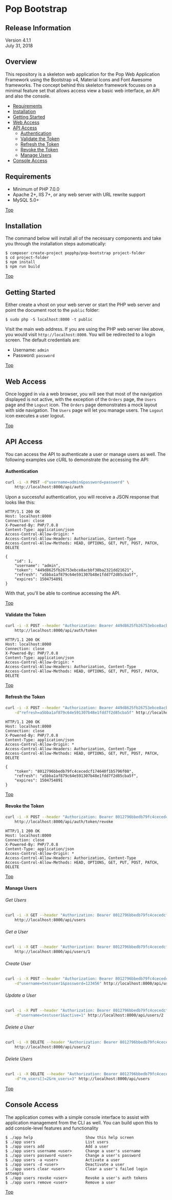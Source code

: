 # Pop Bootstrap

Release Information
-------------------
Version 4.1.1  
July 31, 2018

Overview
--------

This repository is a skeleton web application for the Pop Web Application
Framework using the Bootstrap v4, Material Icons and Font Awesome frameworks.
The concept behind this skeleton framework focuses on a minimal feature set
that allows access view a basic web interface, an API and also the console.

* [Requirements](#requirements)
* [Installation](#installation)
* [Getting Started](#getting-started)
* [Web Access](#web-access)
* [API Access](#api-access)
    + [Authentication](#authentication)
    + [Validate the Token](#validate-the-token) 
    + [Refresh the Token](#refresh-the-token) 
    + [Revoke the Token](#revoke-the-token)
    + [Manage Users](#manage-users)
* [Console Access](#console-access)


## Requirements

* Minimum of PHP 7.0.0
* Apache 2+, IIS 7+, or any web server with URL rewrite support
* MySQL 5.0+

[Top](#pop-bootstrap)

## Installation

The command below will install all of the necessary components and
take you through the installation steps automatically:

```console
$ composer create-project popphp/pop-bootstrap project-folder
$ cd project-folder
$ npm install
$ npm run build
```

[Top](#pop-bootstrap)

## Getting Started

Either create a vhost on your web server or start the PHP web server
and point the document root to the `public` folder:

```console
$ sudo php -S localhost:8000 -t public
```

Visit the main web address. If you are using the PHP web server like
above, you would visit `http://localhost:8000`. You will be redirected
to a login screen. The default credentials are:

* Username: `admin`
* Password: `password`

[Top](#pop-bootstrap)

## Web Access 

Once logged in via a web browser, you will see that most of the navigation
displayed is not active, with the exception of the `Orders` page, the `Users`
page and the `Logout` icon. The `Orders` page demonstrates a mock layout with
side navigation. The `Users` page will let you manage users. The `Logout`
icon executes a user logout. 

[Top](#pop-bootstrap)

## API Access

You can access the API to authenticate a user or manage users as well. The
following examples use cURL to demonstrate the accessing the API:

#### Authentication

```bash
curl -i -X POST -d"username=admin&password=password" \
    http://localhost:8000/api/auth
```
Upon a successful authentication, you will receive a JSON response that looks
like this:

```text
HTTP/1.1 200 OK
Host: localhost:8000
Connection: close
X-Powered-By: PHP/7.0.8
Content-Type: application/json
Access-Control-Allow-Origin: *
Access-Control-Allow-Headers: Authorization, Content-Type
Access-Control-Allow-Methods: HEAD, OPTIONS, GET, PUT, POST, PATCH, DELETE

{
    "id": 1,
    "username": "admin",
    "token": "449d8625fb26753ebce8acbbf38ba2321dd21621",
    "refresh": "a5bba1af879c64e591307b48e1fdd7f2d85cba5f",
    "expires": 1504754891
}

```
With that, you'll be able to continue accessing the API.

[Top](#pop-bootstrap)

#### Validate the Token

```bash
curl -i -X POST --header "Authorization: Bearer 449d8625fb26753ebce8acbbf38ba2321dd21621" \
    http://localhost:8000/api/auth/token
```

```text
HTTP/1.1 200 OK
Host: localhost:8000
Connection: close
X-Powered-By: PHP/7.0.8
Content-Type: application/json
Access-Control-Allow-Origin: *
Access-Control-Allow-Headers: Authorization, Content-Type
Access-Control-Allow-Methods: HEAD, OPTIONS, GET, PUT, POST, PATCH, DELETE

```

[Top](#pop-bootstrap)

#### Refresh the Token

```bash
curl -i -X POST --header "Authorization: Bearer 449d8625fb26753ebce8acbbf38ba2321dd21621" \
    -d"refresh=a5bba1af879c64e591307b48e1fdd7f2d85cba5f" http://localhost:8000/api/auth/token/refresh
```

```text
HTTP/1.1 200 OK
Host: localhost:8000
Connection: close
X-Powered-By: PHP/7.0.8
Content-Type: application/json
Access-Control-Allow-Origin: *
Access-Control-Allow-Headers: Authorization, Content-Type
Access-Control-Allow-Methods: HEAD, OPTIONS, GET, PUT, POST, PATCH, DELETE

{
    "token": "8012796bbedb79fc4cecedcf174640f1b5796f08",
    "refresh": "a5bba1af879c64e591307b48e1fdd7f2d85cba5f",
    "expires": 1504754891
}

```

[Top](#pop-bootstrap)

#### Revoke the Token

```bash
curl -i -X POST --header "Authorization: Bearer 8012796bbedb79fc4cecedcf174640f1b5796f08" \
    http://localhost:8000/api/auth/token/revoke
```

```text
HTTP/1.1 200 OK
Host: localhost:8000
Connection: close
X-Powered-By: PHP/7.0.8
Content-Type: application/json
Access-Control-Allow-Origin: *
Access-Control-Allow-Headers: Authorization, Content-Type
Access-Control-Allow-Methods: HEAD, OPTIONS, GET, PUT, POST, PATCH, DELETE

```

[Top](#pop-bootstrap)

#### Manage Users

###### Get Users

```bash
curl -i -X GET --header "Authorization: Bearer 8012796bbedb79fc4cecedcf174640f1b5796f08" \
    http://localhost:8000/api/users
```

###### Get a User

```bash
curl -i -X GET --header "Authorization: Bearer 8012796bbedb79fc4cecedcf174640f1b5796f08" \
    http://localhost:8000/api/users/1
```

###### Create User

```bash
curl -i -X POST --header "Authorization: Bearer 8012796bbedb79fc4cecedcf174640f1b5796f08" \
    -d"username=testuser1&password=123456" http://localhost:8000/api/users
```

###### Update a User

```bash
curl -i -X PUT --header "Authorization: Bearer 8012796bbedb79fc4cecedcf174640f1b5796f08" \
    -d"username=testuser1&active=1" http://localhost:8000/api/users/2
```

###### Delete a User

```bash
curl -i -X DELETE --header "Authorization: Bearer 8012796bbedb79fc4cecedcf174640f1b5796f08" \
    http://localhost:8000/api/users/2
```

###### Delete Users

```bash
curl -i -X DELETE --header "Authorization: Bearer 8012796bbedb79fc4cecedcf174640f1b5796f08" \
    -d"rm_users[]=2&rm_users=3" http://localhost:8000/api/users
```

[Top](#pop-bootstrap)

## Console Access

The application comes with a simple console interface to assist
with application management from the CLI as well. You can build
upon this to add console-level features and functionality

```console
$ ./app help                       Show this help screen
$ ./app users                      List users
$ ./app users add                  Add a user
$ ./app users username <user>      Change a user's username
$ ./app users password <user>      Change a user's password
$ ./app users -a <user>            Activate a user
$ ./app users -d <user>            Deactivate a user
$ ./app users clear <user>         Clear a user's failed login attempts
$ ./app users revoke <user>        Revoke a user's auth tokens
$ ./app users remove <user>        Remove a user
```

[Top](#pop-bootstrap)